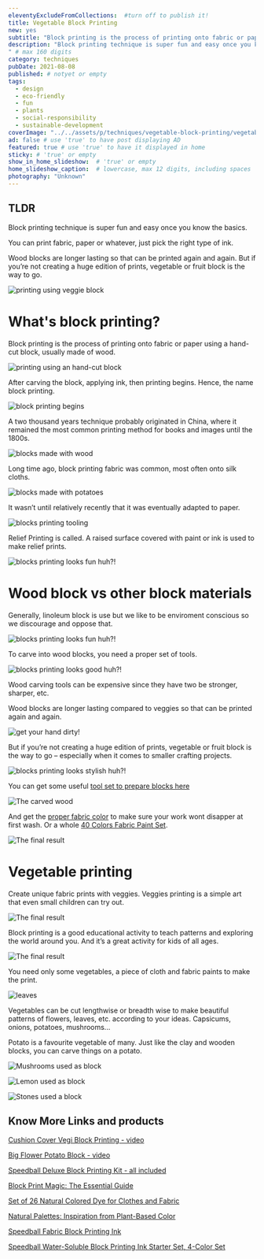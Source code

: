 ```yaml
---
eleventyExcludeFromCollections:  #turn off to publish it!
title: Vegetable Block Printing
new: yes
subtitle: "Block printing is the process of printing onto fabric or paper using a hand-cut block, usually made of wood. Carve the block, apply ink and the printing fun begins."
description: "Block printing technique is super fun and easy once you know the basics. You can print fabric, paper or whatever, just pick the right type of ink.
" # max 160 digits
category: techniques
pubDate: 2021-08-08
published: # notyet or empty
tags:
  - design
  - eco-friendly
  - fun
  - plants
  - social-responsibility
  - sustainable-development
coverImage: "../../assets/p/techniques/vegetable-block-printing/vegetable-block-printing.jpg"
ad: false # use 'true' to have post displaying AD
featured: true # use 'true' to have it displayed in home
sticky: # 'true' or empty
show_in_home_slideshow:  # 'true' or empty
home_slideshow_caption:  # lowercase, max 12 digits, including spaces
photography: "Unknown"
---
```


<div class="tldr">

## TLDR

Block printing technique is super fun and easy once you know the basics.

You can print fabric, paper or whatever, just pick the right type of ink.

Wood blocks are longer lasting so that can be printed again and again. But if you’re not creating a huge edition of prints, vegetable or fruit block is the way to go.

</div>

![printing using veggie block](../../assets/p/techniques/vegetable-block-printing/vegetable-block-printing-002.jpg)

# What's block printing?

Block printing is the process of printing onto fabric or paper using a hand-cut block, usually made of wood.

![printing using an hand-cut block](../../assets/p/techniques/vegetable-block-printing/vegetable-block-printing-003.jpg)

After carving the block, applying ink, then printing begins. Hence, the name block printing.

![block printing begins](../../assets/p/techniques/vegetable-block-printing/vegetable-block-printing-004.jpg)

A two thousand years technique probably originated in China, where it remained the most common printing method for books and images until the 1800s.

![blocks made with wood](../../assets/p/techniques/vegetable-block-printing/vegetable-block-printing-005.jpg)

Long time ago, block printing fabric was common, most often onto silk cloths.

![blocks made with potatoes](../../assets/p/techniques/vegetable-block-printing/vegetable-block-printing-06.jpg)

It wasn’t until relatively recently that it was eventually adapted to paper.

![blocks printing tooling](../../assets/p/techniques/vegetable-block-printing/vegetable-block-printing-07.jpg)

Relief Printing is called. A raised surface covered with paint or ink is used to make relief prints.

![blocks printing looks fun huh?!](../../assets/p/techniques/vegetable-block-printing/vegetable-block-printing-08.jpg)

# Wood block vs other block materials

Generally, linoleum block is use but we like to be enviroment conscious so we discourage and oppose that.

![blocks printing looks fun huh?!](../../assets/p/techniques/vegetable-block-printing/vegetable-block-printing-15.jpg)

To carve into wood blocks, you need a proper set of tools.

![blocks printing looks good huh?!](../../assets/p/techniques/vegetable-block-printing/vegetable-block-printing-16.jpg)

Wood carving tools can be expensive since they have two be stronger, sharper, etc.

Wood blocks are longer lasting compared to veggies so that can be printed again and again.

![get your hand dirty!](../../assets/p/techniques/vegetable-block-printing/vegetable-block-printing-12.jpg)

But if you’re not creating a huge edition of prints, vegetable or fruit block is the way to go – especially when it comes to smaller crafting projects.

![blocks printing looks stylish huh?!](../../assets/p/techniques/vegetable-block-printing/vegetable-block-printing-17.jpg)

You can get some useful [tool set to prepare blocks here](https://amzn.to/3ALAQer)

![The carved wood](../../assets/p/techniques/vegetable-block-printing/vegetable-block-printing-14.jpg)

And get the [proper fabric color](https://amzn.to/3iMm9Sg) to make sure your work wont disapper at first wash. Or a whole [40 Colors Fabric Paint Set](https://amzn.to/3CN7vC4).

![The final result](../../assets/p/techniques/vegetable-block-printing/vegetable-block-printing-13.jpg)

# Vegetable printing

Create unique fabric prints with veggies. Veggies printing is a simple art that even small children can try out.

![The final result](../../assets/p/techniques/vegetable-block-printing/vegetable-block-printing-09.jpg)

Block printing is a good educational activity to teach patterns and exploring the world around you. And it’s a great activity for kids of all ages.

![The final result](../../assets/p/techniques/vegetable-block-printing/vegetable-block-printing-08.jpg)

You need only some vegetables, a piece of cloth and fabric paints to make the print.

![leaves](../../assets/p/techniques/vegetable-block-printing/vegetable-block-printing-11.jpg)

Vegetables can be cut lengthwise or breadth wise to make beautiful patterns of flowers, leaves, etc. according to your ideas. Capsicums, onions, potatoes, mushrooms...

Potato is a favourite vegetable of many. Just like the clay and wooden blocks, you can carve things on a potato.

![Mushrooms used as block](../../assets/p/techniques/vegetable-block-printing/vegetable-block-printing-18.jpg)

![Lemon used as block](../../assets/p/techniques/vegetable-block-printing/vegetable-block-printing-19.jpg)

![Stones used a block](../../assets/p/techniques/vegetable-block-printing/vegetable-block-printing-20.jpg)

## Know More Links and products

[Cushion Cover Vegi Block Printing - video](https://youtu.be/gYfxiu1r2Qc)

[Big Flower Potato Block - video](https://youtu.be/ONbVP7p9hS8)

[Speedball Deluxe Block Printing Kit - all included](https://amzn.to/3yO3omH)

[Block Print Magic: The Essential Guide](https://amzn.to/2VOExkK)

[Set of 26 Natural Colored Dye for Clothes and Fabric](https://amzn.to/3mgPneb)

[Natural Palettes: Inspiration from Plant-Based Color](https://amzn.to/37IC79C)

[Speedball Fabric Block Printing Ink](https://amzn.to/3jXcvey)

[Speedball Water-Soluble Block Printing Ink Starter Set, 4-Color Set](https://amzn.to/3yLt83h)
